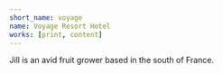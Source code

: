 ```yaml
---
short_name: voyage
name: Voyage Resort Hotel
works: [print, content]
---
```

Jill is an avid fruit grower based in the south of France.
